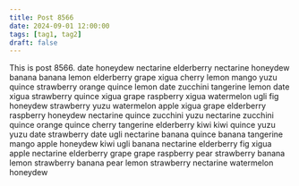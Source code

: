 ```yaml
---
title: Post 8566
date: 2024-09-01 12:00:00
tags: [tag1, tag2]
draft: false
---
```

This is post 8566.
date
honeydew
nectarine
elderberry
nectarine
honeydew
banana
banana
lemon
elderberry
grape
xigua
cherry
lemon
mango
yuzu
quince
strawberry
orange
quince
lemon
date
zucchini
tangerine
lemon
date
xigua
strawberry
quince
xigua
grape
raspberry
xigua
watermelon
ugli
fig
honeydew
strawberry
yuzu
watermelon
apple
xigua
grape
elderberry
raspberry
honeydew
nectarine
quince
zucchini
yuzu
nectarine
zucchini
quince
orange
quince
cherry
tangerine
elderberry
kiwi
kiwi
quince
yuzu
yuzu
date
strawberry
date
ugli
nectarine
banana
quince
banana
tangerine
mango
apple
honeydew
kiwi
ugli
banana
nectarine
elderberry
fig
xigua
apple
nectarine
elderberry
grape
grape
raspberry
pear
strawberry
banana
lemon
strawberry
banana
pear
lemon
strawberry
nectarine
watermelon
honeydew
